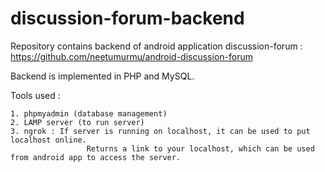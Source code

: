 # discussion-forum-backend

Repository contains backend of android application discussion-forum : https://github.com/neetumurmu/android-discussion-forum

Backend is implemented in PHP and MySQL.

Tools used : 

    1. phpmyadmin (database management)
    2. LAMP server (to run server)
    3. ngrok : If server is running on localhost, it can be used to put localhost online. 
                     Returns a link to your localhost, which can be used from android app to access the server.  
